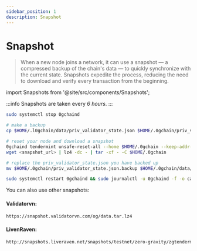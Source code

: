 ```yaml
---
sidebar_position: 1
description: Snapshot
---
```


# Snapshot

> When a new node joins a network, it can use a snapshot — a compressed backup of the chain's data — to quickly synchronize with the current state. Snapshots expedite the process, reducing the need to download and verify every transaction from the beginning.

import Snapshots from '@site/src/components/Snapshots';

<Snapshots tip="Click on any snapshot to paste it into the code block." endpoint="https://0g-testnet-snapshots.f5nodes.com/"/>

:::info
Snapshots are taken every <i>6 hours</i>.
:::


```bash
sudo systemctl stop 0gchaind

# make a backup
cp $HOME/.l0gchain/data/priv_validator_state.json $HOME/.0gchain/priv_validator_state.json.backup 

# reset your node and download a snapshot
0gchaind tendermint unsafe-reset-all --home $HOME/.0gchain --keep-addr-book 
wget <snapshot_url> | lz4 -dc - | tar -xf - -C $HOME/.0gchain

# replace the priv_validator_state.json you have backed up
mv $HOME/.0gchain/priv_validator_state.json.backup $HOME/.0gchain/data/priv_validator_state.json 

sudo systemctl restart 0gchaind && sudo journalctl -u 0gchaind -f -o cat
```

You can also use other snapshots:

#### Validatorvn:
```bash
https://snapshot.validatorvn.com/og/data.tar.lz4
```

#### LivenRaven:
```bash
http://snapshots.liveraven.net/snapshots/testnet/zero-gravity/zgtendermint_16600-1_latest.tar.lz4
```

